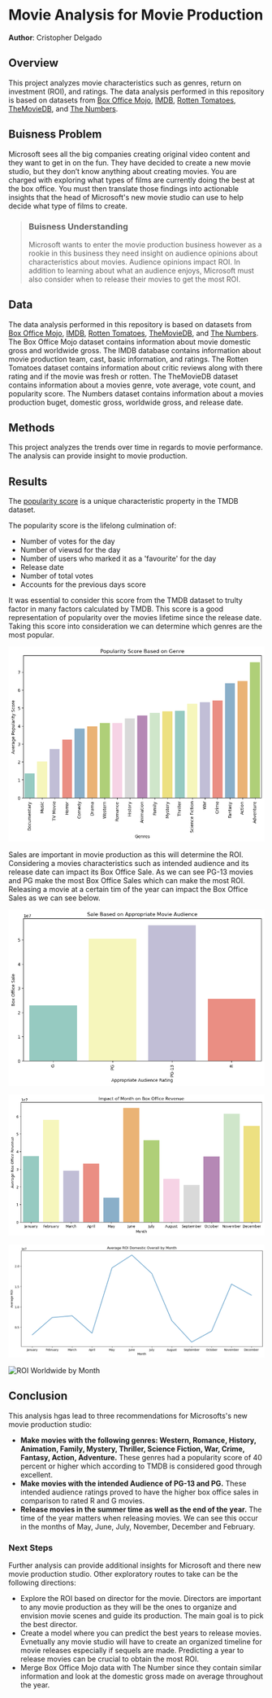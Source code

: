 # Movie Analysis for Movie Production
**Author**: Cristopher Delgado 

## Overview 
This project analyzes movie characteristics such as genres, return on investment (ROI), and ratings. The data analysis performed in this repository is based on datasets from [Box Office Mojo](https://www.boxofficemojo.com/), [IMDB](https://www.imdb.com/), [Rotten Tomatoes](https://www.rottentomatoes.com/), [TheMovieDB](https://www.themoviedb.org/), and [The Numbers](https://www.the-numbers.com/).  
## Buisness Problem
Microsoft sees all the big companies creating original video content and they want to get in on the fun. They have decided to create a new movie studio, but they don’t know anything about creating movies. You are charged with exploring what types of films are currently doing the best at the box office. You must then translate those findings into actionable insights that the head of Microsoft's new movie studio can use to help decide what type of films to create.
> ### Buisness Understanding 
> Microsoft wants to enter the movie production business however as a rookie in this business they need insight on audience opinions about characteristics about movies. Audience opinions impact ROI. In addition to learning about what an audience enjoys, Microsoft must also consider when to release their movies to get the most ROI. 
## Data
The data analysis performed in this repository is based on datasets from [Box Office Mojo](https://www.boxofficemojo.com/), [IMDB](https://www.imdb.com/), [Rotten Tomatoes](https://www.rottentomatoes.com/), [TheMovieDB](https://www.themoviedb.org/), and [The Numbers](https://www.the-numbers.com/). The Box Office Mojo dataset contains information about movie domestic gross and worldwide gross. The IMDB database contains information about movie production team, cast, basic information, and ratings. The Rotten Tomatoes dataset contains information about critic reviews along with there rating and if the movie was fresh or rotten. The TheMovieDB dataset contains information about a movies genre, vote average, vote count, and popularity score. The Numbers dataset contains information about a movies production buget, domestic gross, worldwide gross, and release date. 
## Methods
This project analyzes the trends over time in regards to movie performance. The analysis can provide insight to movie production.
## Results 
The [popularity score](https://developer.themoviedb.org/docs/popularity-and-trending) is a unique characteristic property in the TMDB dataset. 

The popularity score is the lifelong culmination of: 
- Number of votes for the day 
- Number of viewsd for the day
- Number of users who marked it as a 'favourite' for the day 
- Release date
- Number of total votes 
- Accounts for the previous days score

It was essential to consider this score from the TMDB dataset to trulty factor in many factors calculated by TMDB. This score is a good representation of popularity over the movies lifetime since the release date. Taking this score into consideration we can determine which genres are the most popular. 

![Popularity Score Based on Genre](images/image.png)

Sales are important in movie production as this will determine the ROI. Considering a movies characteristics such as intended audience and its release date can impact its Box Office Sale. As we can see PG-13 movies and PG make the most Box Office Sales which can make the most ROI. Releasing a movie at a certain tim of the year can impact the Box Office Sales as we can see below. 

![Sale Based on Approrate Movie Audience](images/image-1.png)

![Sale Basesd on Month](images/Sales_Based_on_Month.png)

![ROI Domestic by Month](images/ROI_Domestic.png)

![ROI Worldwide by Month](images/ROI_Worlwide.png)

## Conclusion
This analysis hgas lead to three recommendations for Microsofts's new movie production studio:

- **Make movies with the following genres: Western, Romance, History, Animation, Family, Mystery, Thriller, Science Fiction, War, Crime, Fantasy, Action, Adventure.** These genres had a popularity score of 40 percent or higher which according to TMDB is considered good through excellent. 
- **Make movies with the intended Audience of PG-13 and PG.** These intended audience ratings proved to have the higher box office sales in comparison to rated R and G movies. 
- **Release movies in the summer time as well as the end of the year.** The time of the year matters when releasing movies. We can see this occur in the months of May, June, July, November, December and February. 

### Next Steps
Further analysis can provide additional insights for Microsoft and there new movie production studio. Other exploratory routes to take can be the following directions: 
- Explore the ROI based on director for the movie. Directors are important to any movie production as they will be the ones to organize and envision movie scenes and guide its production. The main goal is to pick the best director. 
- Create a model where you can predict the best years to release movies. Evnetually any movie studio will have to create an organized timeline for movie releases especially if sequels are made. Predicting a year to release movies can be crucial to obtain the most ROI.
- Merge Box Office Mojo data with The Number since they contain similar information and look at the domestic gross made on average throughout the year. 